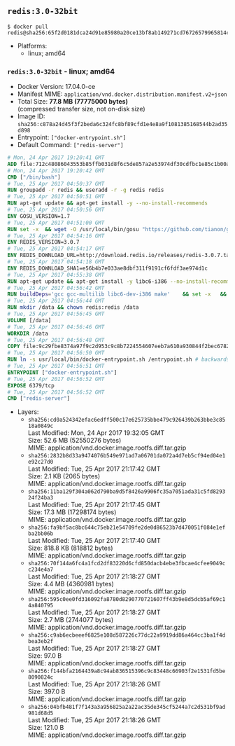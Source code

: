 ## `redis:3.0-32bit`

```console
$ docker pull redis@sha256:65f2d0181dca24d91e85980a20ce13bf8ab149271cd76726579965814cb01504
```

-	Platforms:
	-	linux; amd64

### `redis:3.0-32bit` - linux; amd64

-	Docker Version: 17.04.0-ce
-	Manifest MIME: `application/vnd.docker.distribution.manifest.v2+json`
-	Total Size: **77.8 MB (77775000 bytes)**  
	(compressed transfer size, not on-disk size)
-	Image ID: `sha256:c878a24d45f3f2beda6c324fc8bf89cfd1e4e8a9f1081385168544b2ad35d898`
-	Entrypoint: `["docker-entrypoint.sh"]`
-	Default Command: `["redis-server"]`

```dockerfile
# Mon, 24 Apr 2017 19:20:41 GMT
ADD file:712c48086043553b85ffb031d8f6c5de857a2e53974df30cdfbc1e85c1b00a25 in / 
# Mon, 24 Apr 2017 19:20:42 GMT
CMD ["/bin/bash"]
# Tue, 25 Apr 2017 04:50:37 GMT
RUN groupadd -r redis && useradd -r -g redis redis
# Tue, 25 Apr 2017 04:50:51 GMT
RUN apt-get update && apt-get install -y --no-install-recommends 		ca-certificates 		wget 	&& rm -rf /var/lib/apt/lists/*
# Tue, 25 Apr 2017 04:50:56 GMT
ENV GOSU_VERSION=1.7
# Tue, 25 Apr 2017 04:51:00 GMT
RUN set -x 	&& wget -O /usr/local/bin/gosu "https://github.com/tianon/gosu/releases/download/$GOSU_VERSION/gosu-$(dpkg --print-architecture)" 	&& wget -O /usr/local/bin/gosu.asc "https://github.com/tianon/gosu/releases/download/$GOSU_VERSION/gosu-$(dpkg --print-architecture).asc" 	&& export GNUPGHOME="$(mktemp -d)" 	&& gpg --keyserver ha.pool.sks-keyservers.net --recv-keys B42F6819007F00F88E364FD4036A9C25BF357DD4 	&& gpg --batch --verify /usr/local/bin/gosu.asc /usr/local/bin/gosu 	&& rm -r "$GNUPGHOME" /usr/local/bin/gosu.asc 	&& chmod +x /usr/local/bin/gosu 	&& gosu nobody true
# Tue, 25 Apr 2017 04:54:16 GMT
ENV REDIS_VERSION=3.0.7
# Tue, 25 Apr 2017 04:54:17 GMT
ENV REDIS_DOWNLOAD_URL=http://download.redis.io/releases/redis-3.0.7.tar.gz
# Tue, 25 Apr 2017 04:54:18 GMT
ENV REDIS_DOWNLOAD_SHA1=e56b4b7e033ae8dbf311f9191cf6fdf3ae974d1c
# Tue, 25 Apr 2017 04:55:38 GMT
RUN apt-get update && apt-get install -y libc6-i386 --no-install-recommends && rm -rf /var/lib/apt/lists/*
# Tue, 25 Apr 2017 04:56:42 GMT
RUN buildDeps='gcc gcc-multilib libc6-dev-i386 make' 	&& set -x 	&& apt-get update && apt-get install -y $buildDeps --no-install-recommends 	&& rm -rf /var/lib/apt/lists/* 	&& wget -O redis.tar.gz "$REDIS_DOWNLOAD_URL" 	&& echo "$REDIS_DOWNLOAD_SHA1 *redis.tar.gz" | sha1sum -c - 	&& mkdir -p /usr/src/redis 	&& tar -xzf redis.tar.gz -C /usr/src/redis --strip-components=1 	&& rm redis.tar.gz 	&& make -C /usr/src/redis 32bit 	&& make -C /usr/src/redis install 	&& rm -r /usr/src/redis 	&& apt-get purge -y --auto-remove $buildDeps
# Tue, 25 Apr 2017 04:56:44 GMT
RUN mkdir /data && chown redis:redis /data
# Tue, 25 Apr 2017 04:56:45 GMT
VOLUME [/data]
# Tue, 25 Apr 2017 04:56:46 GMT
WORKDIR /data
# Tue, 25 Apr 2017 04:56:48 GMT
COPY file:9c29fbe8374a97f9c2d953c9c8b7224554607eeb7a610a930844f2bec678265c in /usr/local/bin/ 
# Tue, 25 Apr 2017 04:56:50 GMT
RUN ln -s usr/local/bin/docker-entrypoint.sh /entrypoint.sh # backwards compat
# Tue, 25 Apr 2017 04:56:51 GMT
ENTRYPOINT ["docker-entrypoint.sh"]
# Tue, 25 Apr 2017 04:56:52 GMT
EXPOSE 6379/tcp
# Tue, 25 Apr 2017 04:56:52 GMT
CMD ["redis-server"]
```

-	Layers:
	-	`sha256:cd0a524342efac6edff500c17e625735bbe479c926439b263bbe3c8518a0849c`  
		Last Modified: Mon, 24 Apr 2017 19:32:05 GMT  
		Size: 52.6 MB (52550276 bytes)  
		MIME: application/vnd.docker.image.rootfs.diff.tar.gzip
	-	`sha256:2832b8d33a9474076b549e971ad7a06701da072a4d7eb5cf94ed04e1e92c27d0`  
		Last Modified: Tue, 25 Apr 2017 21:17:42 GMT  
		Size: 2.1 KB (2065 bytes)  
		MIME: application/vnd.docker.image.rootfs.diff.tar.gzip
	-	`sha256:11ba129f304a062d790ba9d5f8426a9906fc35a7051ada31c5fd829324f24ba3`  
		Last Modified: Tue, 25 Apr 2017 21:17:45 GMT  
		Size: 17.3 MB (17298174 bytes)  
		MIME: application/vnd.docker.image.rootfs.diff.tar.gzip
	-	`sha256:fa9bf5ac8bc644c75eb21e54709fe2de0d86523b7d470051f084e1efba2bb06b`  
		Last Modified: Tue, 25 Apr 2017 21:17:40 GMT  
		Size: 818.8 KB (818812 bytes)  
		MIME: application/vnd.docker.image.rootfs.diff.tar.gzip
	-	`sha256:70f144a6fc4a1fcd2df83220d6cfd850dacb4ebe3fbcae4cfee9049cc234e4a7`  
		Last Modified: Tue, 25 Apr 2017 21:18:27 GMT  
		Size: 4.4 MB (4360981 bytes)  
		MIME: application/vnd.docker.image.rootfs.diff.tar.gzip
	-	`sha256:595c0ee0fd316092fa8780d8290770721607ff43b9e8d5dcb5af69c14a840795`  
		Last Modified: Tue, 25 Apr 2017 21:18:27 GMT  
		Size: 2.7 MB (2744077 bytes)  
		MIME: application/vnd.docker.image.rootfs.diff.tar.gzip
	-	`sha256:c9ab6ecbeeef6825e108d587226c77dc22a9919dd86a464cc3ba1f4dbea3eb2f`  
		Last Modified: Tue, 25 Apr 2017 21:18:27 GMT  
		Size: 97.0 B  
		MIME: application/vnd.docker.image.rootfs.diff.tar.gzip
	-	`sha256:f144bfa2164439a8c94ab836515396c9c83448c66903f2e1531fd5be8090824c`  
		Last Modified: Tue, 25 Apr 2017 21:18:26 GMT  
		Size: 397.0 B  
		MIME: application/vnd.docker.image.rootfs.diff.tar.gzip
	-	`sha256:04bfb481f7f143a3a956825a2a22ac35de345cf5244a7c2d531bf9ad981d68d5`  
		Last Modified: Tue, 25 Apr 2017 21:18:26 GMT  
		Size: 121.0 B  
		MIME: application/vnd.docker.image.rootfs.diff.tar.gzip
